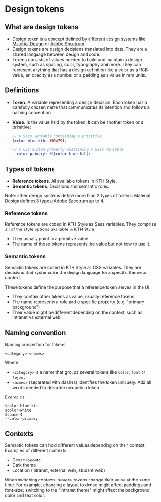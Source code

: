 # Design tokens

## What are design tokens

- Design token is a concept defined by different design systems like [Material Design](https://m3.material.io/foundations/design-tokens/overview) or [Adobe Spectrum](https://spectrum.adobe.com/page/design-tokens/).
- Design tokens are design decisions translated into data. They are a shared language between design and code.
- Tokens consists of values needed to build and maintain a design system, such as spacing, color, typography and more. They can represent anything that has a design definition like a color as a RGB value, an opacity as a number or a padding as a value in rem units.

## Definitions

- **Token**. A variable representing a design decision. Each token has a carefully chosen name that communicates its intention and follows a naming convention
- **Value**. Is the value held by the token. It can be another token or a primitive:

  ```scss
  // A Sass variable containing a primitive
  $color-blue-kth: #004791;

  // A CSS custom property containing a Sass variable
  --color-primary: #{$color-blue-kth};
  ```

## Types of tokens

- **Reference tokens**. All available tokens in KTH Style.
- **Semantic tokens**. Decisions and semantic roles.

Note: other design systems define more than 2 types of tokens: Material Design defines 3 types; Adobe Spectrum up to 4.

### Reference tokens

Reference tokens are coded in KTH Style as Sass variables. They comprise all of the style options available in KTH Style.

- They usually point to a primitive value
- The name of those tokens represents the value but not how to use it.

### Semantic tokens

Semantic tokens are coded in KTH Style as CSS variables. They are decisions that systematize the design language for a specific theme or context.

These tokens define the purpose that a reference token serves in the UI.

- They contain other tokens as value, usually reference tokens
- The name represents a role and a specific property (e.g. "primary background")
- Their value might be different depending on the context, such as intranet vs external web

## Naming convention

Naming convention for tokens

```
<category>-<names>
```

Where:

- `<category>` is a name that groups several tokens like `color`, `font` or `layout`
- `<names>` (separated with dashes) identifies the token uniquely. Add all words needed to describe uniquely a token

Examples:

```
$color-blue-kth
$color-white
$space-4
--color-primary
```

## Contexts

Semantic tokens can hold different values depending on their context. Examples of different contexts:

- Dense layouts
- Dark theme
- Location (intranet, external web, student web)

When switching contexts, several tokens change their value at the same time. For example, changing a layout to dense might affect paddings and font-size; switching to the "intranet theme" might affect the background color and text color.
